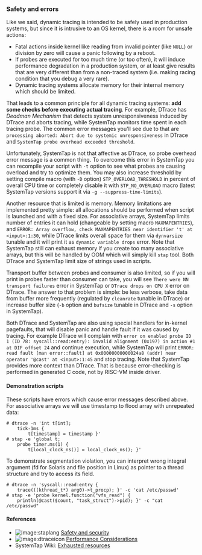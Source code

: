 ### Safety and errors

Like we said, dynamic tracing is intended to be safely used in production systems, but since it is intrusive to an OS kernel, there is a room for unsafe actions:
 * Fatal actions inside kernel like reading from invalid pointer (like `NULL`) or division by zero will cause a panic following by a reboot.
 * If probes are executed for too much time (or too often), it will induce performance degradation in a production system, or at least give results that are very different than from a non-traced system (i.e. making racing condition that you debug a very rare). 
 * Dynamic tracing systems allocate memory for their internal memory which should be limited.
 
That leads to a common principle for all dynamic tracing systems: __add some checks before executing actual tracing__. For example, DTrace has _Deadman Mechanism_ that detects system unresponsiveness induced by DTrace and aborts tracing, while SystemTap monitors time spent in each tracing probe. The common error messages you'll see due to that are `processing aborted: Abort due to systemic unresponsiveness` in DTrace and `SystemTap probe overhead exceeded threshold`. 

Unfortunately, SystemTap is not that affective as DTrace, so probe overhead error message is a common thing. To overcome this error in SystemTap you can recompile your script with `-t` option to see what probes are causing overload and try to optimize them. You may also increase threshold by setting compile macro (with `-D` option) `STP_OVERLOAD_THRESHOLD` in percent of overall CPU time or completely disable it with `STP_NO_OVERLOAD` macro (latest SystemTap versions support it via `-g --suppress-time-limits`).

Another resource that is limited is memory. Memory limitations are implemented pretty simple: all allocations should be performed when script is launched and with a fixed size. For associative arrays, SystemTap limits number of entries it can hold (changeable by setting macro `MAXMAPENTRIES`), and `ERROR: Array overflow, check MAXMAPENTRIES near identifier 't' at <input>:1:30`, while DTrace limits overall space for them via `dynvarsize` tunable and it will print it as `dynamic variable drops` error. Note that SystemTap still can exhaust memory if you create too many associative arrays, but this will be handled by OOM which will simply kill `stap` tool. Both DTrace and SystemTap limit size of strings used in scripts.

Transport buffer between probes and consumer is also limited, so if you will print in probes faster than consumer can take, you will see `There were NN transport failures` error in SystemTap or `DTrace drops on CPU X` error on DTrace. The answer to that problem is simple: be less verbose, take data from buffer more frequently (regulated by `cleanrate` tunable in DTrace) or increase buffer size (`-b` option and `bufsize` tunable in DTrace and `-s` option in SystemTap).
 
Both DTrace and SystemTap are also using special handlers for in-kernel pagefaults, that will disable panic and handle fault if it was caused by tracing. For example DTrace will complain with `error on enabled probe ID 1 (ID 78: syscall::read:entry): invalid alignment (0x197) in action #1 at DIF offset 24` and continue execution, while SystemTap will print `ERROR: read fault [man error::fault] at 0x00000000000024a8 (addr) near operator '@cast' at <input>:1:45` and stop tracing. Note that SystemTap provides more context than DTrace. That is because error-checking is performed in generated C code, not by RISC-VM inside driver.

#### Demonstration scripts

These scripts have errors which cause error messages described above. For associative arrays we will use timestamp to flood array with unrepeated data:
```
# dtrace -n 'int t[int]; 
	tick-1ms { 
		t[timestamp] = timestamp }'
# stap -e 'global t; 
	probe timer.ms(1) {
		t[local_clock_ns()] = local_clock_ns(); }'
```

To demonstrate segmentation violation, you can interpret wrong integral argument (fd for Solaris and file position in Linux) as pointer to a thread structure and try to access its field.
```
# dtrace -n 'syscall::read:entry { 
	trace(((kthread_t*) arg0)->t_procp); }' -c 'cat /etc/passwd'
# stap -e 'probe kernel.function("vfs_read") { 
	println(@cast($count, "task_struct")->pid); }' -c "cat /etc/passwd"
```

#### References 

 * ![image:staplang](icons/staplang.png) [Safety and security](https://sourceware.org/systemtap/langref/SystemTap_overview.html#SECTION00026000000000000000)
 * ![image:dtraceicon](icons/dtrace.png) [Performance Considerations](http://docs.oracle.com/cd/E19253-01/817-6223/chp-perf/index.html)
 * SystemTap Wiki: [Exhausted resources](http://sourceware.org/systemtap/wiki/TipExhaustedResourceErrors)